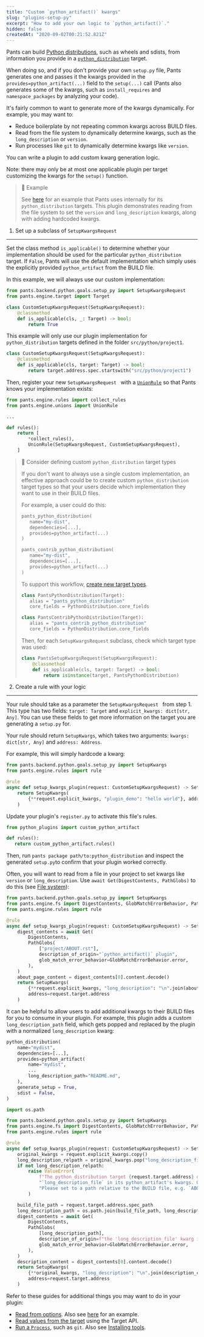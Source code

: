 ```yaml
---
title: "Custom `python_artifact()` kwargs"
slug: "plugins-setup-py"
excerpt: "How to add your own logic to `python_artifact()`."
hidden: false
createdAt: "2020-09-02T00:21:52.821Z"
---
```

Pants can build [Python distributions](doc:python-distributions), such as wheels and sdists, from information you provide in a [`python_distribution`](doc:reference-python_distribution) target. 

When doing so, and if you don't provide your own `setup.py` file, Pants generates one and passes it the kwargs provided in the `provides=python_artifact(...)` field to the `setup(...)` call (Pants also generates some of the kwargs, such as `install_requires` and `namespace_packages` by analyzing your code).

It's fairly common to want to generate more of the kwargs dynamically. For example, you may want to:

- Reduce boilerplate by not repeating common kwargs across BUILD files.
- Read from the file system to dynamically determine kwargs, such as the `long_description` or `version`.
- Run processes like `git` to dynamically determine kwargs like `version`.

You can write a plugin to add custom kwarg generation logic.

Note: there may only be at most one applicable plugin per target customizing the kwargs for the `setup()` function.

> 📘 Example
> 
> See [here](https://github.com/pantsbuild/pants/blob/master/pants-plugins/internal_plugins/releases/register.py) for an example that Pants uses internally for its `python_distribution` targets. This plugin demonstrates reading from the file system to set the `version` and `long_description` kwargs, along with adding hardcoded kwargs.

1. Set up a subclass of `SetupKwargsRequest`
--------------------------------------------

Set the class method `is_applicable()` to determine whether your implementation should be used for the particular `python_distribution` target. If `False`, Pants will use the default implementation which simply uses the explicitly provided `python_artifact` from the BUILD file.

In this example, we will always use our custom implementation:

```python
from pants.backend.python.goals.setup_py import SetupKwargsRequest
from pants.engine.target import Target

class CustomSetupKwargsRequest(SetupKwargsRequest):
    @classmethod
    def is_applicable(cls, _: Target) -> bool:
        return True
```

This example will only use our plugin implementation for `python_distribution` targets defined in the folder `src/python/project1`.

```python
class CustomSetupKwargsRequest(SetupKwargsRequest):
    @classmethod
    def is_applicable(cls, target: Target) -> bool:
        return target.address.spec.startswith("src/python/project1")
```

Then, register your new `SetupKwargsRequest ` with a [`UnionRule`](doc:rules-api-unions) so that Pants knows your implementation exists:

```python
from pants.engine.rules import collect_rules
from pants.engine.unions import UnionRule

...

def rules():
    return [
      	*collect_rules(),
        UnionRule(SetupKwargsRequest, CustomSetupKwargsRequest),
    ]
```

> 📘 Consider defining custom `python_distribution` target types
> 
> If you don't want to always use a single custom implementation, an effective approach could be to create custom `python_distribution` target types so that your users decide which implementation they want to use in their BUILD files.
> 
> For example, a user could do this:
> 
> ```python
> pants_python_distribution(
>    name="my-dist",
>    dependencies=[...],
>    provides=python_artifact(...)
> )
> 
> pants_contrib_python_distribution(
>    name="my-dist",
>    dependencies=[...],
>    provides=python_artifact(...)
> )
> ```
> 
> To support this workflow, [create new target types](doc:target-api-new-targets).
> 
> ```python
> class PantsPythonDistribution(Target):
>    alias = "pants_python_distribution"
>    core_fields = PythonDistribution.core_fields
> 
> class PantsContribPythonDistribution(Target):
>    alias = "pants_contrib_python_distribution"
>    core_fields = PythonDistribution.core_fields
> ```
> 
> Then, for each `SetupKwargsRequest` subclass, check which target type was used:
> 
> ```python
> class PantsSetupKwargsRequest(SetupKwargsRequest):
>     @classmethod
>     def is_applicable(cls, target: Target) -> bool:
>         return isinstance(target, PantsPythonDistribution)
> ```

2. Create a rule with your logic
--------------------------------

Your rule should take as a parameter the `SetupKwargsRequest ` from step 1. This type has two fields: `target: Target` and `explicit_kwargs: dict[str, Any]`. You can use these fields to get more information on the target you are generating a `setup.py` for.

Your rule should return `SetupKwargs`, which takes two arguments: `kwargs: dict[str, Any]` and `address: Address`.

For example, this will simply hardcode a kwarg:

```python
from pants.backend.python.goals.setup_py import SetupKwargs
from pants.engine.rules import rule

@rule
async def setup_kwargs_plugin(request: CustomSetupKwargsRequest) -> SetupKwargs:
    return SetupKwargs(
        {**request.explicit_kwargs, "plugin_demo": "hello world"}, address=request.target.address
    )
```

Update your plugin's `register.py` to activate this file's rules.

```python pants-plugins/python_plugins/register.py
from python_plugins import custom_python_artifact

def rules():
   return custom_python_artifact.rules()
```

Then, run `pants package path/to:python_distribution` and inspect the generated `setup.py`to confirm that your plugin worked correctly.

Often, you will want to read from a file in your project to set kwargs like `version` or `long_description`. Use `await Get(DigestContents, PathGlobs)` to do this (see [File system](doc:rules-api-file-system)):

```python
from pants.backend.python.goals.setup_py import SetupKwargs
from pants.engine.fs import DigestContents, GlobMatchErrorBehavior, PathGlobs
from pants.engine.rules import rule

@rule
async def setup_kwargs_plugin(request: CustomSetupKwargsRequest) -> SetupKwargs:
    digest_contents = await Get(
        DigestContents,
        PathGlobs(
            ["project/ABOUT.rst"],
            description_of_origin="`python_artifact()` plugin",
            glob_match_error_behavior=GlobMatchErrorBehavior.error,
        ),
    )
    about_page_content = digest_contents[0].content.decode()
    return SetupKwargs(
        {**request.explicit_kwargs, "long_description": "\n".join(about_page_content)},
        address=request.target.address
    )
```

It can be helpful to allow users to add additional kwargs to their BUILD files for you to consume in your plugin. For example, this plugin adds a custom `long_description_path` field, which gets popped and replaced by the plugin with a normalized `long_description` kwarg:

```python
python_distribution(
    name="mydist",
    dependencies=[...],
    provides=python_artifact(
        name="mydist",
        ...
        long_description_path="README.md",
    ),
    generate_setup = True,
    sdist = False,
)
```

```python
import os.path

from pants.backend.python.goals.setup_py import SetupKwargs
from pants.engine.fs import DigestContents, GlobMatchErrorBehavior, PathGlobs
from pants.engine.rules import rule

@rule
async def setup_kwargs_plugin(request: CustomSetupKwargsRequest) -> SetupKwargs:
    original_kwargs = request.explicit_kwargs.copy()
    long_description_relpath = original_kwargs.pop("long_description_file", None)
    if not long_description_relpath:
        raise ValueError(
            f"The python_distribution target {request.target.address} did not include "
            "`long_description_file` in its python_artifact's kwargs. Our plugin requires this! "
            "Please set to a path relative to the BUILD file, e.g. `ABOUT.md`."
        )

    build_file_path = request.target.address.spec_path
    long_description_path = os.path.join(build_file_path, long_description_relpath)
    digest_contents = await Get(
        DigestContents,
        PathGlobs(
            [long_description_path],
            description_of_origin=f"the 'long_description_file' kwarg in {request.target.address}",
            glob_match_error_behavior=GlobMatchErrorBehavior.error,
        ),
    )
    description_content = digest_contents[0].content.decode()
    return SetupKwargs(
        {**original_kwargs, "long_description": "\n".join(description_content)},
        address=request.target.address
    )
```

Refer to these guides for additional things you may want to do in your plugin:

- [Read from options](doc:rules-api-subsystems). Also see [here](https://github.com/pantsbuild/pants/blob/master/pants-plugins/internal_plugins/releases/register.py) for an example.
- [Read values from the target](doc:rules-api-and-target-api) using the Target API.
- [Run a `Process`](doc:rules-api-process), such as `git`. Also see [Installing tools](doc:rules-api-installing-tools).
